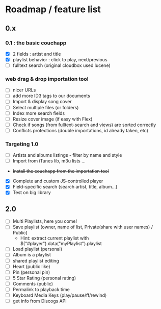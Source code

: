 # Roadmap / feature list

## 0.x

### 0.1 : the basic couchapp

* [x] 2 fields : artist and title
* [x] playlist behavior : click to play, next/previous
* [ ] fulltext search (original cloudbox used lucene)

### web drag & drop importation tool

* [ ] nicer URLs
* [ ] add more ID3 tags to our documents
* [ ] Import & display song cover
* [ ] Select multiple files (or folders)
* [ ] Index more search fields
* [ ] Resize cover image (if easy with Flex)
* [ ] Check if songs (from fulltext-search and views) are sorted correctly
* [ ] Conflicts protections (double importations, id already taken, etc)

### Targeting 1.0

* [ ] Artists and albums listings - filter by name and style
* [ ] Import from iTunes lib, m3u lists ...
* ~~Install the couchapp from the importation tool~~
* [x] Complete and custom JS-controlled player
* [x] Field-specific search (search artist, title, album...)
* [x] Test on big library

## 2.0

* [ ] Multi Playlists, here you come!
* [ ] Save playlist (owner, name of list, Private(share with user names) / Public)
  * Hint: extract current playlist with $("#player").data("myPlaylist").playlist
* [ ] Load playlist (personal)
* [ ] Album is a playlist
* [ ] shared playlist editing
* [ ] Heart (public like)
* [ ] Pin (personal pin)
* [ ] 5 Star Rating (personal rating)
* [ ] Comments (public)
* [ ] Permalink to playback time
* [ ] Keyboard Media Keys (play/pause/ff/rewind)
* [ ] get info from Discogs API
